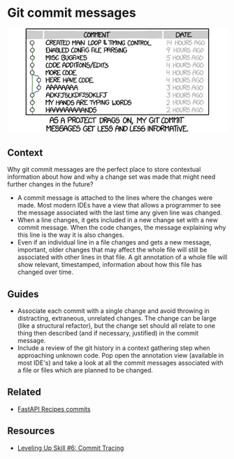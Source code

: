 # Git commit messages

[![Alt text](../_static/images/git-commit.png)](https://xkcd.com/1296/)

## Context

Why git commit messages are the perfect place to store contextual information about how and why a change set was made that might need further changes in the future?

* A commit message is attached to the lines where the changes were made. Most modern IDEs have a view that allows a programmer to see the message associated with the last time any given line was changed.
* When a line changes, it gets included in a new change set with a new commit message. When the code changes, the message explaining why this line is the way it is also changes.
* Even if an individual line in a file changes and gets a new message, important, older changes that may affect the whole file will still be associated with other lines in that file. A git annotation of a whole file will show relevant, timestamped, information about how this file has changed over time. 

## Guides

* Associate each commit with a single change and avoid throwing in distracting, extraneous, unrelated changes. The change can be large (like a structural refactor), but the change set should all relate to one thing then described (and if necessary, justified) in the commit message.
* Include a review of the git history in a context gathering step when approaching unknown code. Pop open the annotation view (available in most IDE's) and take a look at all the commit messages associated with a file or files which are planned to be changed.

## Related

* [FastAPI Recipes commits](https://bitbucket.org/tymyrddin/fastapi-recipes/commits/)

## Resources

* [Leveling Up Skill #6: Commit Tracing](https://chelseatroy.com/2018/07/21/leveling-up-skill-6-commit-tracing/)